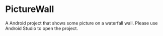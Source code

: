 # PictureWall
A Android project that shows some picture on a waterfall wall.
Please use Android Studio to open the project.
